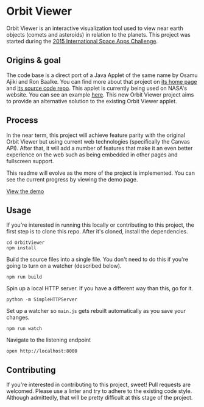 Orbit Viewer
=========================

Orbit Viewer is an interactive visualization tool used to view near earth objects (comets and asteroids) in relation to the planets. This project was started during the [2015 International Space Apps Challenge](https://2015.spaceappschallenge.org/).

## Origins & goal

The code base is a direct port of a Java Applet of the same name by Osamu Ajiki and Ron Baalke. You can find more about that project on [its home page](http://www.astroarts.com/products/OrbitViewer/index.html) and [its source code repo](https://github.com/TheOrbitals/OrbitViewerApplet). This applet is currently being used on NASA's website. You can see an example [here](http://ssd.jpl.nasa.gov/sbdb.cgi?sstr=6344%20P-L;orb=1). This new Orbit Viewer project aims to provide an alternative solution to the existing Orbit Viewer applet.

## Process

In the near term, this project will achieve feature parity with the original Orbit Viewer but using current web technologies (specifically the Canvas API). After that, it will add a number of features that make it an even better experience on the web such as being embedded in other pages and fullscreen support.

This readme will evolve as the more of the project is implemented. You can see the current progress by viewing the demo page.

[View the demo](https://theorbitals.github.io/OrbitViewer)

## Usage

If you're interested in running this locally or contributing to this project, the first step is to clone this repo. After it's cloned, install the dependencies.

    cd OrbitViewer
    npm install

Build the source files into a single file. You don't need to do this if you're going to turn on a watcher (described below).

    npm run build

Spin up a local HTTP server. If you have a different way than this, go for it.

    python -m SimpleHTTPServer

Set up a watcher so `main.js` gets rebuilt automatically as you save your changes.

    npm run watch

Navigate to the listening endpoint

    open http://localhost:8000

## Contributing

If you're interested in contributing to this project, sweet! Pull requests are welcomed. Please use a linter and try to adhere to the existing code style. Although admittedly, that will be pretty difficult at this stage of the project.
